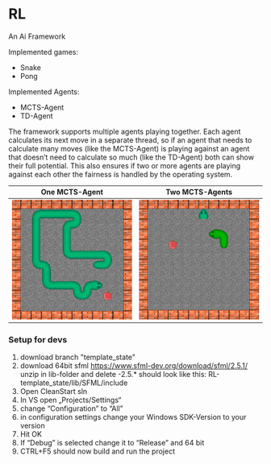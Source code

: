 # RL

An Ai Framework

Implemented games:
 - Snake
 - Pong
 
Implemented Agents:
 - MCTS-Agent
 - TD-Agent
 
The framework supports multiple agents playing together. Each agent calculates its next move in a separate thread, so if an agent that needs to calculate many moves (like the MCTS-Agent) is playing against an agent that doesn’t need to calculate so much (like the TD-Agent) both can show their full potential. This also ensures if two or more agents are playing against each other the fairness is handled by the operating system.

|One MCTS-Agent|Two MCTS-Agents|
|-------------------------------|-----------------------------|
|![one player MCTS](https://github.com/Ni2Be/RL/blob/template_state/one%20player.gif)|![two player MCTS](https://github.com/Ni2Be/RL/blob/template_state/two%20player.gif)|




### Setup for devs

1. download branch "template_state"
2. download 64bit sfml https://www.sfml-dev.org/download/sfml/2.5.1/ 
   unzip in lib-folder and delete -2.5.*
   should look like this:
   RL-template_state/lib/SFML/include
3. Open CleanStart sln
4. In VS open „Projects/Settings“
5. change “Configuration” to “All”
6. in configuration settings change your Windows SDK-Version to your version
7. Hit OK
8. If “Debug” is selected change it to “Release” and 64 bit
9. CTRL+F5 should now build and run the project

